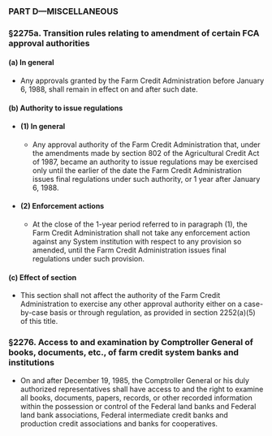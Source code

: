 ### PART D—MISCELLANEOUS

### §2275a. Transition rules relating to amendment of certain FCA approval authorities
#### (a) In general
* Any approvals granted by the Farm Credit Administration before January 6, 1988, shall remain in effect on and after such date.

#### (b) Authority to issue regulations
* #### (1) In general
  * Any approval authority of the Farm Credit Administration that, under the amendments made by section 802 of the Agricultural Credit Act of 1987, became an authority to issue regulations may be exercised only until the earlier of the date the Farm Credit Administration issues final regulations under such authority, or 1 year after January 6, 1988.

* #### (2) Enforcement actions
  * At the close of the 1-year period referred to in paragraph (1), the Farm Credit Administration shall not take any enforcement action against any System institution with respect to any provision so amended, until the Farm Credit Administration issues final regulations under such provision.

#### (c) Effect of section
* This section shall not affect the authority of the Farm Credit Administration to exercise any other approval authority either on a case-by-case basis or through regulation, as provided in section 2252(a)(5) of this title.

### §2276. Access to and examination by Comptroller General of books, documents, etc., of farm credit system banks and institutions
* On and after December 19, 1985, the Comptroller General or his duly authorized representatives shall have access to and the right to examine all books, documents, papers, records, or other recorded information within the possession or control of the Federal land banks and Federal land bank associations, Federal intermediate credit banks and production credit associations and banks for cooperatives.